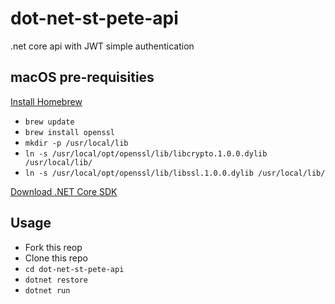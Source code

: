 # dot-net-st-pete-api

.net core api with JWT simple authentication

## macOS pre-requisities

[Install Homebrew](https://brew.sh/)

* `brew update`
* `brew install openssl`
* `mkdir -p /usr/local/lib`
* `ln -s /usr/local/opt/openssl/lib/libcrypto.1.0.0.dylib /usr/local/lib/`
* `ln -s /usr/local/opt/openssl/lib/libssl.1.0.0.dylib /usr/local/lib/`

[Download .NET Core SDK](https://go.microsoft.com/fwlink/?LinkID=835011)

## Usage
* Fork this reop
* Clone this repo
* `cd dot-net-st-pete-api`
* `dotnet restore`
* `dotnet run`

